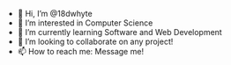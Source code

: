 - 👋 Hi, I’m @18dwhyte
- 👀 I’m interested in Computer Science
- 🌱 I’m currently learning Software and Web Development
- 💞️ I’m looking to collaborate on any project!
- 📫 How to reach me: Message me!

<!---
18dwhyte/18dwhyte is a ✨ special ✨ repository because its `README.md` (this file) appears on your GitHub profile.
You can click the Preview link to take a look at your changes.
--->
